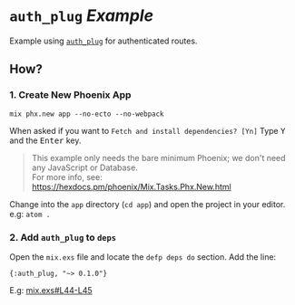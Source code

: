 # `auth_plug` _Example_

Example using
[`auth_plug`](https://github.com/dwyl/auth_plug)
for authenticated routes.

## How?

### 1. Create New Phoenix App

```
mix phx.new app --no-ecto --no-webpack
```
When asked if you want to `Fetch and install dependencies? [Yn]`
Type <kbd>Y</kbd> and the <kbd>Enter</kbd> key.

> This example only needs the bare minimum Phoenix;
we don't need any JavaScript or Database. <br />
For more info, see:
https://hexdocs.pm/phoenix/Mix.Tasks.Phx.New.html

Change into the `app` directory (`cd app`)
and open the project in your editor.
e.g: `atom .`


### 2. Add `auth_plug` to `deps`

Open the `mix.exs` file
and locate the `defp deps do` section.
Add the line:

```
{:auth_plug, "~> 0.1.0"}
```

E.g:
[mix.exs#L44-L45](https://github.com/dwyl/auth_plug_example/blob/b454443b1a1618d3831fab3d5f7db81fe2e59586/mix.exs#L44-L45)
